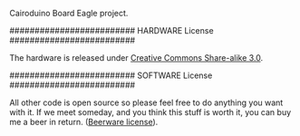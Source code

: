 Cairoduino Board Eagle project.

######################### HARDWARE License #########################

The hardware is released under [Creative Commons Share-alike 3.0](http://creativecommons.org/licenses/by-sa/3.0/).

######################### SOFTWARE License #########################

All other code is open source so please feel free to do anything you want with it. If we meet someday, and you think this stuff is worth it, you can buy me a beer in return. ([Beerware license](http://en.wikipedia.org/wiki/Beerware)).

